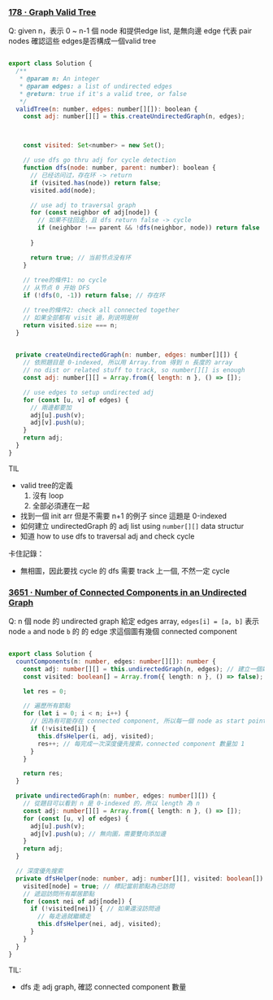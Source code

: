 


### [178 · Graph Valid Tree](https://www.lintcode.com/problem/178/)
Q:
given n，表示 0 ~ n-1 個 node
和提供edge list, 是無向邊
edge 代表 pair nodes
確認這些 edges是否構成一個valid tree

```js fold

export class Solution {
  /**
   * @param n: An integer
   * @param edges: a list of undirected edges
   * @return: true if it's a valid tree, or false
   */
  validTree(n: number, edges: number[][]): boolean {
    const adj: number[][] = this.createUndirectedGraph(n, edges);



    const visited: Set<number> = new Set();

    // use dfs go thru adj for cycle detection
    function dfs(node: number, parent: number): boolean {
      // 已经访问过，存在环 -> return
      if (visited.has(node)) return false;
      visited.add(node);

      // use adj to traversal graph
      for (const neighbor of adj[node]) {
        // 如果不往回走，且 dfs return false -> cycle 
        if (neighbor !== parent && !dfs(neighbor, node)) return false
          
      }

      return true; // 当前节点没有环
    }
		
	// tree的條件1: no cycle
    // 从节点 0 开始 DFS
    if (!dfs(0, -1)) return false; // 存在环

	// tree的條件2: check all connected together
    // 如果全部都有 visit 過，則说明是树
    return visited.size === n;
  }

  
  private createUndirectedGraph(n: number, edges: number[][]) {
    // 依照題目是 0-indexed, 所以用 Array.from 得到 n 長度的 array
    // no dist or related stuff to track, so number[][] is enough
    const adj: number[][] = Array.from({ length: n }, () => []);

    // use edges to setup undirected adj
    for (const [u, v] of edges) {
      // 兩邊都要加
      adj[u].push(v);
      adj[v].push(u);
    }
    return adj;
  }
}

```

TIL
- valid tree的定義
	1. 沒有 loop
	2. 全部必須連在一起
- 找到一個 init arr 但是不需要 n+1 的例子 since 這題是 0-indexed
- 如何建立 undirectedGraph 的 adj list using `number[][]` data structur
- 知道 how to use dfs to traversal adj and check cycle


卡住記錄：
- 無相圖，因此要找 cycle 的 dfs 需要 track 上一個, 不然一定 cycle


### [3651 · Number of Connected Components in an Undirected Graph](https://www.lintcode.com/problem/3651/)
Q:
n 個 node 的 undirected graph
給定 edges array, `edges[i] = [a, b]` 表示 node `a` and node `b` 的 的 edge 
求這個圖有幾個 connected component

```ts fold

export class Solution {
  countComponents(n: number, edges: number[][]): number {
    const adj: number[][] = this.undirectedGraph(n, edges); // 建立一個鄰接表來表示圖
    const visited: boolean[] = Array.from({ length: n }, () => false); // 初始化 visited 陣列，用於標記已訪問的節點

    let res = 0;

    // 遍歷所有節點
    for (let i = 0; i < n; i++) {
      // 因為有可能存在 connected component, 所以每一個 node as start point 都要試試看
      if (!visited[i]) {
        this.dfsHelper(i, adj, visited);
        res++; // 每完成一次深度優先搜索，connected component 數量加 1
      }
    }

    return res; 
  }

  private undirectedGraph(n: number, edges: number[][]) {
    // 從題目可以看到 n 是 0-indexed 的，所以 length 為 n
    const adj: number[][] = Array.from({ length: n }, () => []);
    for (const [u, v] of edges) {
      adj[u].push(v);
      adj[v].push(u); // 無向圖，需要雙向添加邊
    }
    return adj;
  }

  // 深度優先搜索
  private dfsHelper(node: number, adj: number[][], visited: boolean[]): void {
    visited[node] = true; // 標記當前節點為已訪問
    // 遞迴訪問所有鄰居節點
    for (const nei of adj[node]) {
      if (!visited[nei]) { // 如果還沒訪問過
        // 每走過就繼續走
        this.dfsHelper(nei, adj, visited);
      }
    }
  }
}

```
TIL:
- dfs 走 adj graph, 確認 connected component 數量